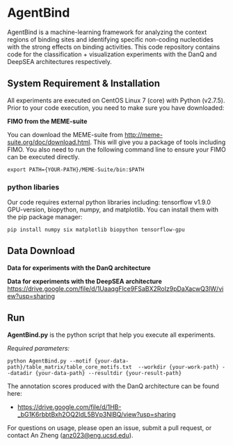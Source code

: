 # AgentBind #

AgentBind is a machine-learning framework for analyzing the context regions of binding sites and identifying specific non-coding nucleotides with the strong effects on binding activities. This code repository contains code for the classification + visualization experiments with the DanQ and DeepSEA architectures respectively.

## System Requirement & Installation ##
All experiments are executed on CentOS Linux 7 (core) with Python (v2.7.5). Prior to your code execution, you need to make sure you have downloaded:

**FIMO from the MEME-suite**

You can download the MEME-suite from http://meme-suite.org/doc/download.html. This will give you a package of tools including FIMO. You also need to run the following command line to ensure your FIMO can be executed directly.

`export PATH={YOUR-PATH}/MEME-Suite/bin:$PATH`

### python libaries ###
Our code requires external python libraries including: tensorflow v1.9.0 GPU-version, biopython, numpy, and matplotlib. You can install them with the pip package manager:

`pip install numpy six matplotlib biopython tensorflow-gpu`

## Data Download ##
**Data for experiments with the DanQ architecture**

**Data for experiments with the DeepSEA architecture**
https://drive.google.com/file/d/1UaaqgFlce9FSaBX2RoIz9pDaXacwQ3lW/view?usp=sharing

## Run ##
**AgentBind.py** is the python script that help you execute all experiments.

*Required parameters:*

`python AgentBind.py --motif {your-data-path}/table_matrix/table_core_motifs.txt 
--workdir {your-work-path}
--datadir {your-data-path}
--resultdir {your-result-path}`

The annotation scores produced with the DanQ architecture can be found here:
* https://drive.google.com/file/d/1HB-_bG1K6rbbtBxh2OQ2ldL5BVp3NlBQ/view?usp=sharing

For questions on usage, please open an issue, submit a pull request, or contact An Zheng (anz023@eng.ucsd.edu).
